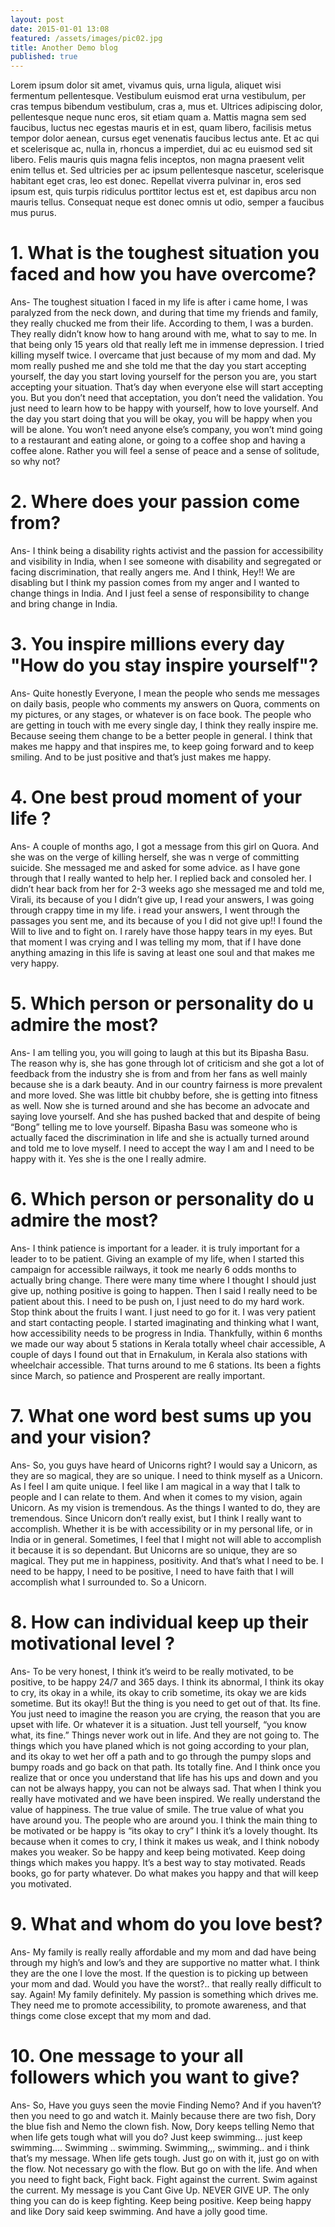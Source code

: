 ```yaml
---
layout: post
date: 2015-01-01 13:08
featured: /assets/images/pic02.jpg
title: Another Demo blog
published: true
---
```


Lorem ipsum dolor sit amet, vivamus quis, urna ligula, aliquet wisi fermentum pellentesque. Vestibulum euismod erat urna vestibulum, per cras tempus bibendum vestibulum, cras a, mus et. Ultrices adipiscing dolor, pellentesque neque nunc eros, sit etiam quam a. Mattis magna sem sed faucibus, luctus nec egestas mauris et in est, quam libero, facilisis metus tempor dolor aenean, cursus eget venenatis faucibus lectus ante. Et ac qui et scelerisque ac, nulla in, rhoncus a imperdiet, dui ac eu euismod sed sit libero. Felis mauris quis magna felis inceptos, non magna praesent velit enim tellus et. Sed ultricies per ac ipsum pellentesque nascetur, scelerisque habitant eget cras, leo est donec. Repellat viverra pulvinar in, eros sed ipsum est, quis turpis ridiculus porttitor lectus est et, est dapibus arcu non mauris tellus. Consequat neque est donec omnis ut odio, semper a faucibus mus purus.

<!--more-->

<h1>1.	What is the toughest situation you faced and how you have overcome?</h1>
<p>Ans- The toughest situation I faced in my life is after i came home, I was paralyzed from the neck down, and during that time my friends and family, they really chucked me from their life. According to them, I was a burden. They really didn’t know how to hang around with me, what to say to me. In that being only 15 years old that really left me in immense depression. I tried killing myself twice. I overcame that just because of my mom and dad. My mom really pushed me and she told me that the day you start accepting yourself, the day you start loving yourself for the person you are, you start accepting your situation. That’s day when everyone else will start accepting you. But you don’t need that acceptation, you don’t need the validation. You just need to learn how to be happy with yourself, how to love yourself. And the day you start doing that you will be okay, you will be happy when you will be alone. You won’t need anyone else’s company, you won’t mind going to a restaurant and eating alone, or going to a coffee shop and having a coffee alone. Rather you will feel a sense of peace and a sense of solitude, so why not?

<h1>2.	Where does your passion come from?</h1>
<p>Ans- I think being a disability rights activist and the passion for accessibility and visibility in India, when I see someone with disability and segregated or facing discrimination, that really angers me. And I think, Hey!!  We are disabling but I think my passion comes from my anger and I wanted to change things in India. And I just feel a sense of responsibility to change and bring change in India.</p>  

<h1>3.	You inspire millions every day "How do you stay inspire yourself"?</h1>
<p>Ans- Quite honestly Everyone, I mean the people who sends me messages on daily basis, people who comments my answers on Quora, comments on my pictures, or any stages, or whatever is on face book. The people who are getting in touch with me every single day, I think they really inspire me. Because seeing them change to be a better people in general. I think that makes me happy and that inspires me, to keep going forward and to keep smiling. And to be just positive and that’s just makes me happy.</p>

<h1>4.	One best proud moment of your life ?</h1>
<p>Ans- A couple of months ago, I got a message from this girl on Quora. And she was on the verge of killing herself, she was n verge of committing suicide. She messaged me and asked for some advice. as I have gone through that I really wanted to help her. I replied back and consoled her. I didn’t hear back from her for 2-3 weeks ago she messaged me and told me,  Virali, its because of you I didn’t give up, I read your answers, I was going through crappy time in my life. i read your answers, I went through the passages you sent me, and its because of you I did not give up!! I found the Will to live and to fight on. I rarely have those happy tears in my eyes. But that moment I was crying and I was telling my mom, that if I have done anything amazing in this life is saving at least one soul and that makes me very happy.</p>

<h1>5.	Which person or personality do u admire the most?</h1>
<p>Ans- I am telling you, you will going to laugh at this but its Bipasha Basu. The reason why is, she has gone through lot of criticism and she got a lot of feedback from the industry she is from and from her fans as well mainly because she is a dark beauty. And in our country fairness is more prevalent and more loved. She was little bit chubby before, she is getting into fitness as well. Now she is turned around and she has become an advocate and saying love yourself. And she has pushed backed that and despite of being “Bong” telling me to love yourself. Bipasha Basu was someone who is actually faced the discrimination in life and she is actually turned around and told me to love myself. I need to accept the way I am and  I need to be happy with it. Yes she is the one I really admire.</p>

<h1>6.	Which person or personality do u admire the most?</h1>
<p>Ans-  I think patience is important for a leader. it is truly important for a leader to to be patient. Giving an example of my life, when I started this campaign for accessible railways, it took me nearly 6 odds months to actually bring change. There were many time where I thought I should just give up, nothing positive is going to happen. Then I said I really need to be patient about this. I need to be push on, I just need to do my hard work. Stop think about the fruits I want. I just need to go for it. I was very patient and start contacting people. I started imaginating and thinking what I want, how accessibility needs to be progress in India. Thankfully, within 6 months we made our way about 5 stations in Kerala totally wheel chair accessible, A couple of days I found out that in Ernakulum, in Kerala also stations with wheelchair accessible. That turns around to me 6 stations. Its been a fights since March, so patience and Prosperent are really important.<p>  

<h1>7.	What one word best sums up you and your vision?</h1>
<p>Ans- So, you guys have heard of Unicorns right? I would say a Unicorn, as they are so magical, they are so unique. I need to think myself as a Unicorn. As I feel I am quite unique. I feel like I am magical in a way that I talk to people and I can relate to them. And when it comes to my vision, again Unicorn. As my vision is tremendous. As the things I wanted to do, they are tremendous.  Since Unicorn don’t really exist, but I think I really want to accomplish. Whether it is be with accessibility or in my personal life, or in India or in general. Sometimes, I feel that I might not will able to accomplish it because it is so dependant. But Unicorns are so unique, they are so magical. They put me in happiness, positivity. And that’s what I need to be. I need to be happy, I need to be positive, I need to have faith that I will accomplish what I surrounded to. So a Unicorn.</p>

<h1>8.	How can individual keep up their motivational level ?</h1>
<p>Ans- To be very honest, I think it’s weird to be really motivated, to be positive, to be happy 24/7 and 365 days. I think its abnormal, I think its okay to cry, its okay in a while, its okay to crib sometime, its okay we are kids sometime. But its okay!! But the thing is you need to get out of that. Its fine. You just need to imagine the reason you are crying, the reason that you are upset with life. Or whatever it is a situation. Just tell yourself, “you know what, its fine.” Things never work out in life. And they are not going to. The things which you have planed which is not going according to your plan, and its okay to wet her off a path and to go through the pumpy slops and bumpy roads and go back on that path. Its totally fine. And I think once you realize that or once you understand that life has his ups and down and you can not be always happy, you can not be always sad. That when I think you really have motivated and we have been inspired. We really understand the value of happiness. The true value of smile. The true value of what you have around you. The people who are around you. I think the main thing to be motivated or be happy is  “its okay to cry” I think it’s a lovely thought. Its because when it comes to cry, I think it makes us weak, and I think nobody makes you weaker. So be happy and keep being motivated. Keep doing things which makes you happy. It’s a best way to stay motivated. Reads books, go for party whatever. Do what makes you happy and that will keep you motivated.</p>

<h1>9.	What and whom do you love best?</h1>  
<p>Ans-  My family is really really  affordable and my mom and dad have being through my high’s and low’s and they are supportive no matter what. I think they are the one I love the most. If the question is to picking up between your mom and dad. Would you have the worst?.. that really really difficult to say. Again! My family definitely. My passion is something which drives me. They need me to promote accessibility, to promote awareness, and that things come close except that my mom and dad.</p> 

<h1>10.	One message to your all followers which you want to give?</h1>
<p>Ans- So, Have you guys seen the movie Finding Nemo? And if you haven’t? then you need to go and watch it. Mainly because there are two fish, Dory the blue fish and Nemo the clown fish. Now, Dory keeps telling Nemo that when life gets tough what will you do? Just keep swimming… just keep swimming…. Swimming .. swimming. Swimming,,, swimming.. and i think that’s my message. When life gets tough. Just go on with it, just go on with the flow. Not necessary go with the flow. But go on with the life. And when you need to fight back, Fight back. Fight against the current. Swim against the current. My message is you Cant Give Up.    NEVER GIVE UP. The only thing you can do is keep fighting. Keep being positive. Keep being happy and like Dory said keep swimming. And have a jolly good time.</p>


